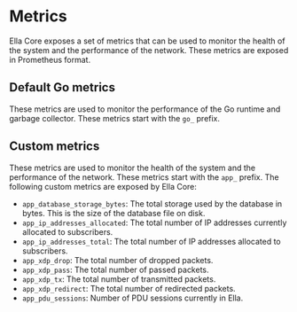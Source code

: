# Metrics

Ella Core exposes a set of metrics that can be used to monitor the health of the system and the performance of the network. These metrics are exposed in Prometheus format.

## Default Go metrics

These metrics are used to monitor the performance of the Go runtime and garbage collector. These metrics start with the `go_` prefix.

## Custom metrics

These metrics are used to monitor the health of the system and the performance of the network. These metrics start with the `app_` prefix. The following custom metrics are exposed by Ella Core:

- `app_database_storage_bytes`: The total storage used by the database in bytes. This is the size of the database file on disk.
- `app_ip_addresses_allocated`: The total number of IP addresses currently allocated to subscribers.
- `app_ip_addresses_total`: The total number of IP addresses allocated to subscribers.
- `app_xdp_drop`: The total number of dropped packets.
- `app_xdp_pass`: The total number of passed packets.
- `app_xdp_tx`: The total number of transmitted packets.
- `app_xdp_redirect`: The total number of redirected packets.
- `app_pdu_sessions`: Number of PDU sessions currently in Ella.
